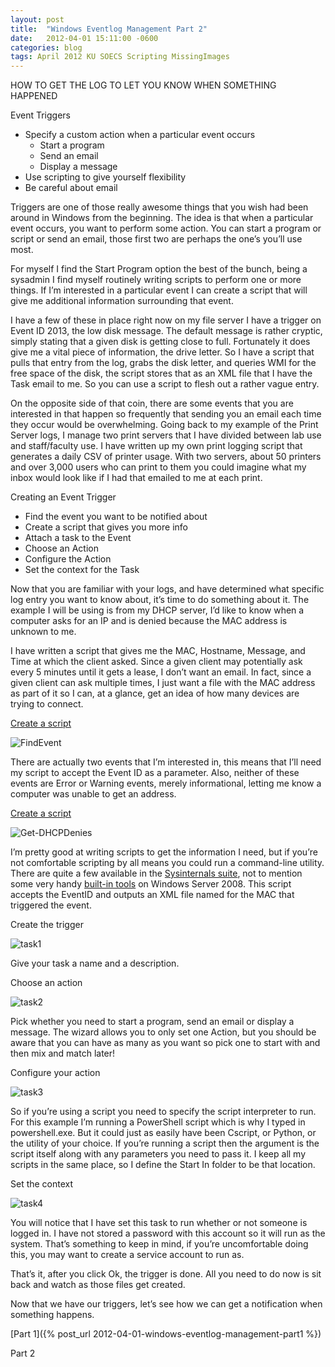 ```yaml
---
layout: post
title:  "Windows Eventlog Management Part 2"
date:   2012-04-01 15:11:00 -0600
categories: blog
tags: April 2012 KU SOECS Scripting MissingImages
---
```

HOW TO GET THE LOG TO LET YOU KNOW WHEN SOMETHING HAPPENED

Event Triggers

* Specify a custom action when a particular event occurs
  * Start a program
  * Send an email
  * Display a message
* Use scripting to give yourself flexibility
* Be careful about email

Triggers are one of those really awesome things that you wish had been around in Windows from the beginning. The idea is that when a particular event occurs, you want to perform some action. You can start a program or script or send an email, those first two are perhaps the one’s you’ll use most.

For myself I find the Start Program option the best of the bunch, being a sysadmin I find myself routinely writing scripts to perform one or more things. If I’m interested in a particular event I can create a script that will give me additional information surrounding that event.

I have a few of these in place right now on my file server I have a trigger on Event ID 2013, the low disk message. The default message is rather cryptic, simply stating that a given disk is getting close to full. Fortunately it does give me a vital piece of information, the drive letter. So I have a script that pulls that entry from the log, grabs the disk letter, and queries WMI for the free space of the disk, the script stores that as an XML file that I have the Task email to me. So you can use a script to flesh out a rather vague entry.

On the opposite side of that coin, there are some events that you are interested in that happen so frequently that sending you an email each time they occur would be overwhelming. Going back to my example of the Print Server logs, I manage two print servers that I have divided between lab use and staff/faculty use. I have written up my own print logging script that generates a daily CSV of printer usage. With two servers, about 50 printers and over 3,000 users who can print to them you could imagine what my inbox would look like if I had that emailed to me at each print.

Creating an Event Trigger

* Find the event you want to be notified about
* Create a script that gives you more info
* Attach a task to the Event
* Choose an Action
* Configure the Action
* Set the context for the Task

Now that you are familiar with your logs, and have determined what specific log entry you want to know about, it’s time to do something about it. The example I will be using is from my DHCP server, I’d like to know when a computer asks for an IP and is denied because the MAC address is unknown to me.

I have written a script that gives me the MAC, Hostname, Message, and Time at which the client asked. Since a given client may potentially ask every 5 minutes until it gets a lease, I don’t want an email. In fact, since a given client can ask multiple times, I just want a file with the MAC address as part of it so I can, at a glance, get an idea of how many devices are trying to connect.

[Create a script]()

![FindEvent]()

There are actually two events that I’m interested in, this means that I’ll need my script to accept the Event ID as a parameter. Also, neither of these events are Error or Warning events, merely informational, letting me know a computer was unable to get an address.

[Create a script](https://github.com/jeffpatton1971/mod-posh/blob/master/powershell/production/Get-DHCPDenies.ps1)

![Get-DHCPDenies]()

I’m pretty good at writing scripts to get the information I need, but if you’re not comfortable scripting by all means you could run a command-line utility. There are quite a few available in the [Sysinternals suite](http://technet.microsoft.com/en-us/sysinternals/bb545021), not to mention some very handy [built-in tools](http://technet.microsoft.com/en-us/library/dd560674(v=WS.10).aspx) on Windows Server 2008. This script accepts the EventID and outputs an XML file named for the MAC that triggered the event.

Create the trigger

![task1]()

Give your task a name and a description.

Choose an action

![task2]()

Pick whether you need to start a program, send an email or display a message. The wizard allows you to only set one Action, but you should be aware that you can have as many as you want so pick one to start with and then mix and match later!

Configure your action

![task3]()

So if you’re using a script you need to specify the script interpreter to run. For this example I’m running a PowerShell script which is why I typed in powershell.exe. But it could just as easily have been Cscript, or Python, or the utility of your choice. If you’re running a script then the argument is the script itself along with any parameters you need to pass it. I keep all my scripts in the same place, so I define the Start In folder to be that location.

Set the context

![task4]()

You will notice that I have set this task to run whether or not someone is logged in. I have not stored a password with this account so it will run as the system. That’s something to keep in mind, if you’re uncomfortable doing this, you may want to create a service account to run as.

That’s it, after you click Ok, the trigger is done. All you need to do now is sit back and watch as those files get created.

Now that we have our triggers, let’s see how we can get a notification when something happens.

[Part 1]({% post_url 2012-04-01-windows-eventlog-management-part1 %})

Part 2

